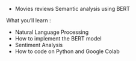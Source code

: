 * Movies reviews Semantic analysis using BERT

What you’ll learn :
* Natural Language Processing
* How to implement the BERT model
* Sentiment Analysis
* How to code on Python and Google Colab
